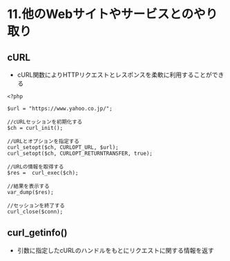 # 11.他のWebサイトやサービスとのやり取り

## cURL

- cURL関数によりHTTPリクエストとレスポンスを柔軟に利用することができる

```PHP:sample.php
<?php

$url = "https://www.yahoo.co.jp/";

//cURLセッションを初期化する
$ch = curl_init();

//URLとオプションを指定する
curl_setopt($ch, CURLOPT_URL, $url);
curl_setopt($ch, CURLOPT_RETURNTRANSFER, true);

//URLの情報を取得する
$res =  curl_exec($ch);

//結果を表示する
var_dump($res);

//セッションを終了する
curl_close($conn);

```

## curl_getinfo()

- 引数に指定したcURLのハンドルをもとにリクエストに関する情報を返す
